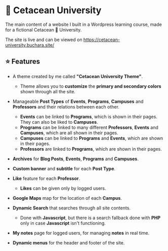 # 🐬 Cetacean University

The main content of a website I built in a Wordpress learning course, made for a fictional Cetacean 🐬 University. 

The site is live and can be viewed on https://cetacean-university.buchara.site/

## ⭐ Features

- A theme created by me called **"Cetacean University Theme"**.
  - Theme allows you to **customize** the **primary and secondary colors** shown through all the site.

- Manageable **Post Types** of **Events**, **Programs**, **Campuses** and **Professors** and their relations between each other.  
  - **Events** can be linked to **Programs**, which is shown in their pages. They can also be liked to **Campuses**.
  - **Programs** can be linked to many different **Professors**, **Events** and **Campuses**, which are all shown in their pages.
  - **Campuses** can be linked to **Programs** and **Events**, which are shown in their pages.
  - **Professors** are linked to **Programs**, which are shown in their pages.

- **Archives** for **Blog Posts**, **Events**, **Programs** and **Campuses**.

- **Custom banner** and **subtitle** for each **Post Type**.

- **Like** feature for each **Professor**.
  - **Likes** can be given only by logged users. 

- **Google Maps** map for the location of each **Campus**.

- **Dynamic Search** that searches through all site contents. 
  - Done with **Javascript**, but there is a search fallback done with **PHP** only in case **Javascript** isn't functioning.

- **My notes** page for logged users, for managing **notes** in real time. 

- **Dynamic menus** for the header and footer of the site. 

